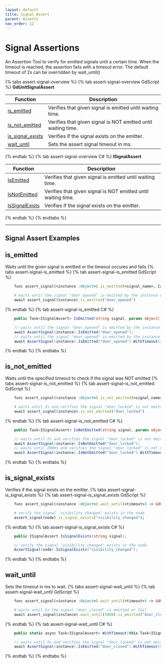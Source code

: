 ```yaml
---
layout: default
title: Signal Assert
parent: Asserts
nav_order: 12
---
```


# Signal Assertions

An Assertion Tool to verify for emitted signals until a certain time. When the timeout is reached, the assertion fails with a timeout error.
The default timeout of 2s can be overridden by wait_until(<time in ms>)

{% tabs assert-signal-overview %}
{% tab assert-signal-overview GdScript %}
**GdUnitSignalAssert**<br>

|Function|Description|
|--- | --- |
|[is_emitted](/gdUnit4/asserts/assert-signal/#is_emitted) | Verifies that given signal is emitted until waiting time.|
|[is_not_emitted](/gdUnit4/asserts/assert-signal/#is_not_emitted) | Verifies that given signal is NOT emitted until waiting time.|
|[is_signal_exists](/gdUnit4/asserts/assert-signal/#is_signal_exists) | Verifies if the signal exists on the emitter.|
|[wait_until](/gdUnit4/asserts/assert-signal/#wait_until) | Sets the assert signal timeout in ms.|
{% endtab %}
{% tab assert-signal-overview C# %}
**ISignalAssert**<br>

|Function|Description|
|--- | --- |
|[IsEmitted](/gdUnit4/asserts/assert-signal/#is_emitted) | Verifies that given signal is emitted until waiting time.|
|[IsNotEmitted](/gdUnit4/asserts/assert-signal/#is_not_emitted) | Verifies that given signal is NOT emitted until waiting time.|
|[IsSignalExists](/gdUnit4/asserts/assert-signal/#is_signal_exists) | Verifies if the signal exists on the emitter.|
{% endtab %}
{% endtabs %}

---
## Signal Assert Examples

## is_emitted
Waits until the given signal is emitted or the timeout occures and fails
{% tabs assert-signal-is_emitted %}
{% tab assert-signal-is_emitted GdScript %}
```ruby
    func assert_signal(<instance :Object>).is_emitted(<signal_name>, [args :Array]) -> GdUnitSignalAssert
```
```ruby
    # waits until the signal "door_opened" is emitted by the instance or fails after default timeout of 2s
    await assert_signal(instance).is_emitted("door_opened")
```
{% endtab %}
{% tab assert-signal-is_emitted C# %}
```cs
    public Task<ISignalAssert> IsEmitted(string signal, params object[] args);
```
```cs
    // waits until the signal "door_opened" is emitted by the instance or fails after default timeout of 2s
    await AssertSignal(instance).IsEmitted("door_opened");
    // waits until the signal "door_opened" is emitted by the instance or fails after given timeout of 200ms
    await AssertSignal(instance).IsEmitted("door_opened").WithTimeout(200);
```
{% endtab %}
{% endtabs %}


## is_not_emitted
Waits until the specified timeout to check if the signal was NOT emitted
{% tabs assert-signal-is_not_emitted %}
{% tab assert-signal-is_not_emitted GdScript %}
```ruby
    func assert_signal(<instance :Object>).is_not_emitted(<signal_name>, [args :Array]) -> GdUnitSignalAssert
```
```ruby
    # waits until 2s and verifies the signal "door_locked" is not emitted
    await assert_signal(instance).is_not_emitted("door_locked")
```
{% endtab %}
{% tab assert-signal-is_not_emitted C# %}
```cs
    public Task<ISignalAssert> IsNotEmitted(string signal, params object[] args);
```
```cs
    // waits until 2s and verifies the signal "door_locked" is not emitted
    await AssertSignal(instance).IsNotEmitted("door_locked");
    // waits until 200ms and verifies the signal "door_locked" is not emitted
    await AssertSignal(instance).IsNotEmitted("door_locked").WithTimeout(200);
```
{% endtab %}
{% endtabs %}


## is_signal_exists
Verifies if the signal exists on the emitter.
{% tabs assert-signal-is_signal_exists %}
{% tab assert-signal-is_signal_exists GdScript %}
```ruby
    func assert_signal(<instance :Object>).wait_until(<timeout>) -> GdUnitSignalAssert
```
```ruby
    # verify the signal 'visibility_changed' exists in the node
    assert_signal(node).is_signal_exists("visibility_changed");
```
{% endtab %}
{% tab assert-signal-is_signal_exists C# %}
```cs
    public ISignalAssert IsSignalExists(string signal);
```
```cs
    // verify the signal 'visibility_changed' exists in the node
    AssertSignal(node).IsSignalExists("visibility_changed");
```
{% endtab %}
{% endtabs %}


## wait_until
Sets the timeout in ms to wait.
{% tabs assert-signal-wait_until %}
{% tab assert-signal-wait_until GdScript %}
```ruby
    func assert_signal(<instance :Object>).wait_until(<timeout>) -> GdUnitSignalAssert
```
```ruby
    # waits until 5s the signal "door_closed" is emitted or fail
    await assert_signal(instance).wait_until(5000).is_emitted("door_closed")
```
{% endtab %}
{% tab assert-signal-wait_until C# %}
```cs
    public static async Task<ISignalAssert> WithTimeout(this Task<ISignalAssert> task, int timeoutMillis);
```
```cs
    // waits until 5s and verifies the signal "door_locked" is not emitted or fail
    await AssertSignal(instance).IsEmitted("door_closed").WithTimeout(5000);
```
{% endtab %}
{% endtabs %}